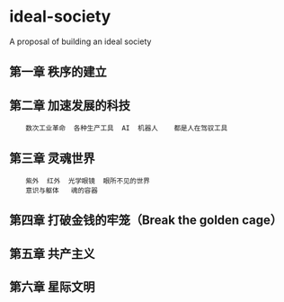 # ideal-society
A proposal of building an ideal society


## 第一章    秩序的建立
## 第二章    加速发展的科技
		数次工业革命  各种生产工具  AI  机器人    都是人在驾驭工具
## 第三章    灵魂世界 
		紫外  红外  光学眼镜  眼所不见的世界
		意识与躯体   魂的容器
## 第四章    打破金钱的牢笼（Break the golden cage）
## 第五章    共产主义
## 第六章    星际文明
